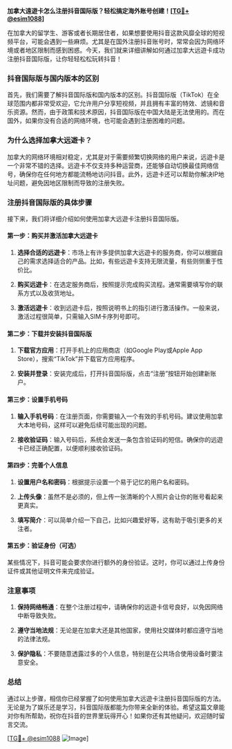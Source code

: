 **加拿大遠遊卡怎么注册抖音国际版？轻松搞定海外账号创建！[[TG💪+ @esim1088](https://t.me/s/esim1088)]**

在加拿大的留学生、游客或者长期居住者，如果想要使用抖音这款风靡全球的短视频平台，可能会遇到一些麻烦。尤其是在国外注册抖音账号时，常常会因为网络环境或者地区限制而感到困惑。今天，我们就来详细讲解如何通过加拿大远遊卡成功注册抖音国际版，让你轻轻松松玩转抖音！

### 抖音国际版与国内版本的区别

首先，我们需要了解抖音国际版和国内版本的区别。抖音国际版（TikTok）在全球范围内都非常受欢迎，它允许用户分享短视频，并且拥有丰富的特效、滤镜和音乐资源。然而，由于政策和技术原因，抖音国际版在中国大陆是无法使用的。而在国外，如果你没有合适的网络环境，也可能会遇到注册困难的问题。

### 为什么选择加拿大远遊卡？

加拿大的网络环境相对稳定，尤其是对于需要频繁切换网络的用户来说，远遊卡是一个非常不错的选择。远遊卡不仅支持多种运营商，还能够自动切换最佳网络信号，确保你在任何地方都能流畅地访问抖音。此外，远遊卡还可以帮助你解决IP地址问题，避免因地区限制而导致的注册失败。

### 注册抖音国际版的具体步骤

接下来，我们将详细介绍如何使用加拿大远遊卡注册抖音国际版。

#### 第一步：购买并激活加拿大远遊卡

1. **选择合适的远遊卡**：市场上有许多提供加拿大远遊卡的服务商，你可以根据自己的需求选择适合的产品。比如，有些远遊卡支持无限流量，有些则侧重于性价比。
   
2. **购买远遊卡**：在选定服务商后，按照提示完成购买流程。通常需要填写你的联系方式以及收货地址。

3. **激活远遊卡**：收到远遊卡后，按照说明书上的指引进行激活操作。一般来说，激活过程很简单，只需输入SIM卡序列号即可。

#### 第二步：下载并安装抖音国际版

1. **下载官方应用**：打开手机上的应用商店（如Google Play或Apple App Store），搜索“TikTok”并下载官方应用程序。

2. **安装并登录**：安装完成后，打开抖音国际版，点击“注册”按钮开始创建新账户。

#### 第三步：设置手机号码

1. **输入手机号码**：在注册页面，你需要输入一个有效的手机号码。建议使用加拿大本地号码，这样可以避免后续可能出现的问题。

2. **接收验证码**：输入号码后，系统会发送一条包含验证码的短信。确保你的远遊卡已经正确配置，以便顺利接收验证码。

#### 第四步：完善个人信息

1. **设置用户名和密码**：根据提示设置一个易于记忆的用户名和密码。

2. **上传头像**：虽然不是必须的，但上传一张清晰的个人照片会让你的账号看起来更真实。

3. **填写简介**：可以简单介绍一下自己，比如兴趣爱好等，这有助于吸引更多的关注者。

#### 第五步：验证身份（可选）

某些情况下，抖音可能会要求你进行额外的身份验证。这时，你可以通过上传身份证件或其他证明文件来完成验证。

### 注意事项

1. **保持网络畅通**：在整个注册过程中，请确保你的远遊卡信号良好，以免因网络中断导致失败。

2. **遵守当地法规**：无论是在加拿大还是其他国家，使用社交媒体时都应遵守当地的法律法规。

3. **保护隐私**：不要随意透露过多的个人信息，特别是在公共场合使用设备时要注意安全。

### 总结

通过以上步骤，相信你已经掌握了如何使用加拿大远遊卡注册抖音国际版的方法。无论是为了娱乐还是学习，抖音国际版都能为你带来全新的体验。希望这篇文章能对你有所帮助，祝你在抖音的世界里玩得开心！如果你还有其他疑问，欢迎随时留言交流。

[[TG💪+ @esim1088](https://t.me/s/esim1088) ![Image](https://i.postimg.cc/4NQfJmqS/Snipaste-2025-05-13-00-14-12.png)]